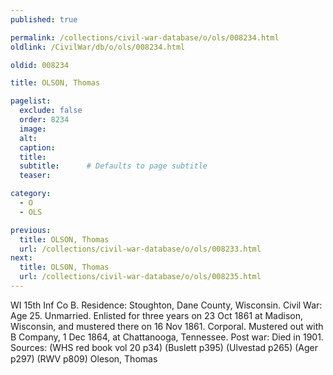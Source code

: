 ```yaml
---
published: true

permalink: /collections/civil-war-database/o/ols/008234.html
oldlink: /CivilWar/db/o/ols/008234.html

oldid: 008234

title: OLSON, Thomas

pagelist:
  exclude: false
  order: 8234
  image: 
  alt:
  caption:
  title:
  subtitle:      # Defaults to page subtitle
  teaser:

category: 
  - O 
  - OLS

previous:
  title: OLSON, Thomas
  url: /collections/civil-war-database/o/ols/008233.html  
next:
  title: OLSON, Thomas
  url: /collections/civil-war-database/o/ols/008235.html   
---
```

WI 15th Inf Co B. Residence: Stoughton, Dane County, Wisconsin. Civil War: Age 25. Unmarried. Enlisted for three years on 23 Oct 1861 at Madison, Wisconsin, and mustered there on 16 Nov 1861. Corporal. Mustered out with B Company, 1 Dec 1864, at Chattanooga, Tennessee. Post war: Died in 1901. Sources: (WHS red book vol 20 p34) (Buslett p395) (Ulvestad p265) (Ager p297) (RWV p809) &#147;Oleson, Thomas&#148;